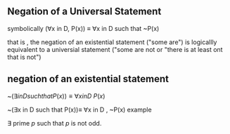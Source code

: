 ## Negation of a Universal Statement 
symbolically 
	($\forall$x in D, P(x)) $\equiv$ $\forall$x in D such that ~P(x) 

that is , the negation of an existential statement ("some are") is logicallly equivalent to a universial statement ("some are not or "there is at least  ont that is not")

## negation of an existential statement 
~$(\exists  in D such that P(x)) \equiv \forall x  in D ~P(x)$ 

~($\exists$x in D such that P(x))$\equiv$ $\forall$x in D , ~P(x) 
example 


$\exists$ prime $p$ such that $p$ is not odd.